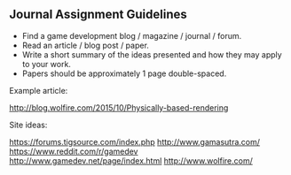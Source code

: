 ## Journal Assignment Guidelines

- Find a game development blog / magazine / journal / forum.
- Read an article / blog post / paper.
- Write a short summary of the ideas presented and how they may apply to your work.
- Papers should be approximately 1 page double-spaced.

Example article:

http://blog.wolfire.com/2015/10/Physically-based-rendering

Site ideas:

https://forums.tigsource.com/index.php
http://www.gamasutra.com/
https://www.reddit.com/r/gamedev
http://www.gamedev.net/page/index.html
http://www.wolfire.com/
